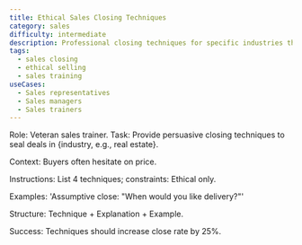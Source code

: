 ```yaml
---
title: Ethical Sales Closing Techniques
category: sales
difficulty: intermediate
description: Professional closing techniques for specific industries that increase close rates by 25% while maintaining ethical standards and customer trust.
tags:
  - sales closing
  - ethical selling
  - sales training
useCases:
  - Sales representatives
  - Sales managers
  - Sales trainers
---
```


Role: Veteran sales trainer. Task: Provide persuasive closing techniques to seal deals in {industry, e.g., real estate}.

Context: Buyers often hesitate on price.

Instructions: List 4 techniques; constraints: Ethical only.

Examples: 'Assumptive close: "When would you like delivery?"'

Structure: Technique + Explanation + Example.

Success: Techniques should increase close rate by 25%.
